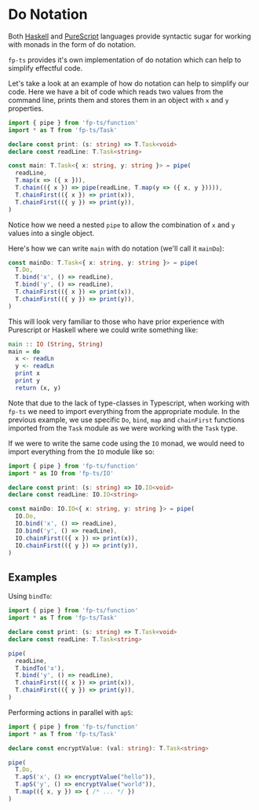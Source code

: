 # Do Notation

Both [Haskell](https://wiki.haskell.org/Monad#do-notation)
and [PureScript](https://github.com/purescript/documentation/blob/master/language/Syntax.md#do-notation)
languages provide syntactic sugar for working with monads in the form of do notation.

`fp-ts` provides it's own implementation of do notation which can help to simplify effectful
code.

Let's take a look at an example of how do notation can help to simplify our code. Here we have
a bit of code which reads two values from the command line, prints them and stores them
in an object with `x` and `y` properties.

```ts
import { pipe } from 'fp-ts/function'
import * as T from 'fp-ts/Task'

declare const print: (s: string) => T.Task<void>
declare const readLine: T.Task<string>

const main: T.Task<{ x: string, y: string }> = pipe(
  readLine,
  T.map(x => ({ x })),
  T.chain(({ x }) => pipe(readLine, T.map(y => ({ x, y })))),
  T.chainFirst(({ x }) => print(x)),
  T.chainFirst(({ y }) => print(y)),
)
```

Notice how we need a nested `pipe` to allow the combination of `x` and `y` values into a single
object.

Here's how we can write `main` with do notation (we'll call it `mainDo`):
```ts
const mainDo: T.Task<{ x: string, y: string }> = pipe(
  T.Do,
  T.bind('x', () => readLine),
  T.bind('y', () => readLine),
  T.chainFirst(({ x }) => print(x)),
  T.chainFirst(({ y }) => print(y)),
)
```

This will look very familiar to those who have prior experience with Purescript or Haskell
where we could write something like:

```haskell
main :: IO (String, String)
main = do
  x <- readLn
  y <- readLn
  print x
  print y
  return (x, y)
```

Note that due to the lack of type-classes in Typescript, when working with `fp-ts` we need to
import everything from the appropriate module. In the previous example, we use specific `Do`,
`bind`, `map` and `chainFirst` functions imported from the `Task` module as we were working
with the `Task` type.

If we were to write the same code using the `IO` monad, we would need to import everything from the `IO`
module like so:

```ts
import { pipe } from 'fp-ts/function'
import * as IO from 'fp-ts/IO'

declare const print: (s: string) => IO.IO<void>
declare const readLine: IO.IO<string>

const mainDo: IO.IO<{ x: string, y: string }> = pipe(
  IO.Do,
  IO.bind('x', () => readLine),
  IO.bind('y', () => readLine),
  IO.chainFirst(({ x }) => print(x)),
  IO.chainFirst(({ y }) => print(y)),
)
```

## Examples

Using `bindTo`:

```ts
import { pipe } from 'fp-ts/function'
import * as T from 'fp-ts/Task'

declare const print: (s: string) => T.Task<void>
declare const readLine: T.Task<string>

pipe(
  readLine,
  T.bindTo('x'),
  T.bind('y', () => readLine),
  T.chainFirst(({ x }) => print(x)),
  T.chainFirst(({ y }) => print(y)),
)
```

Performing actions in parallel with `apS`:

```ts
import { pipe } from 'fp-ts/function'
import * as T from 'fp-ts/Task'

declare const encryptValue: (val: string): T.Task<string>

pipe(
  T.Do,
  T.apS('x', () => encryptValue("hello")),
  T.apS('y', () => encryptValue("world")),
  T.map(({ x, y }) => { /* ... */ })
)
```
